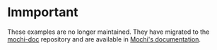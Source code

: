 # Immportant

These examples are no longer maintained. They have migrated to
the [mochi-doc](https://xgitlab.cels.anl.gov/sds/mochi-doc) repository and
are available in [Mochi's documentation](https://mochi.readthedocs.io/en/latest/).
